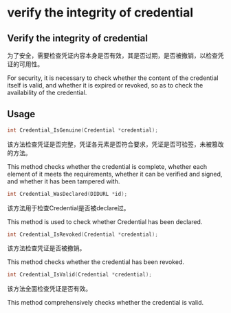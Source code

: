# verify the integrity of credential

## Verify the integrity of credential

为了安全，需要检查凭证内容本身是否有效，其是否过期，是否被撤销，以检查凭证的可用性。

For security, it is necessary to check whether the content of the credential itself is valid, and whether it is expired or revoked, so as to check the availability of the credential.

## Usage

```c
int Credential_IsGenuine(Credential *credential);
```

该方法检查凭证是否完整，凭证各元素是否符合要求，凭证是否可验签，未被篡改的方法。

This method checks whether the credential is complete, whether each element of it meets the requirements, whether it can be verified and signed, and whether it has been tampered with.

```c
int Credential_WasDeclared(DIDURL *id);
```

该方法用于检查Credential是否被declare过。

This method is used to check whether Credential has been declared.

```c
int Credential_IsRevoked(Credential *credential);
```

该方法检查凭证是否被撤销。

This method checks whether the credential has been revoked.

```c
int Credential_IsValid(Credential *credential);
```

该方法全面检查凭证是否有效。

This method comprehensively checks whether the credential is valid.
